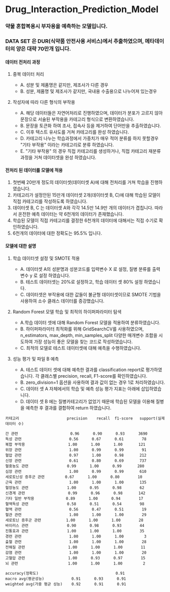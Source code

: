 Drug_Interaction_Prediction_Model
=================================

### 약물 혼합복용시 부자용을 예측하는 모델입니다.
### DATA SET 은 DUR(식약품 안전사용 서비스)에서 추출하였으며, 메타데이터의 양은 대략 70만개 입니다.

#### 데이터 전처리 과정
1. 중복 데이터 처리
    * A. 성분 및 제품명은 같지만, 제조사가 다른 경우
    * B. 성분, 제품명 및 제조사가 같지만, 국내용 수출용으로 나누어져 있는경우

2. 작성자에 따라 다른 형식의 부작용
    * A. 해당 데이터들은 자연어처리로 진행하였으며, 데이터가 분포가 고르지 않아 문장으로 서술된 부작용을 카테고리 형식으로 변환하였습니다.
    * B. 문장을 토큰화 하여 조사, 접속사 등을 제거하여 단어만을 추출하였습니다.
    * C. 이후 텍스트 유사도를 거쳐 카테고리를 완성 하였습니다.
    * D. 카테고리 나누는 학습과정에서 가중치가 매우 적어 분류를 하지 못할경우 "기타 부작용" 이라는 카테고리로 분류 하였습니다.
    * E. "기타 부작용" 의 경우 직접 카테고리를 생성하거나, 직접 카테고리 재분류 과정을 거쳐 데이터셋을 완성 하였습니다.


#### 전처리 된 데이터를 모델에 적용
1. 첫번째 20만개 정도의 데이터셋(데이터셋 A)에 대해 전처리를 거쳐 학습을 진행하였습니다.
2. 카테고리가 설정안된 15만개 데이터셋 2개(데이터셋 B, C)에 대해 학습된 모델이 직접 카테고리를 작성하도록 하였습니다.
3. 데이터셋 B, C 는 데이터셋 A와 각각 14.5만 14.9만 개의 데이터가 겹칩니다. 따라서 온전한 예측 데이터는 약 6천개의 데이터가 존재했습니다.
4. 학습된 모델이 직접 카테고리를 결정한 6천개의 데이터에 대해서는 직접 수기로 확인하였습니다.
5. 6천개의 데이터에 대한 정확도는 95.5% 입니다.

#### 모델에 대한 설명
1. 학습 데이터셋 설정 및 SMOTE 적용
    * A. 데이터셋 A의 성분명과 성분코드를 입력변수 X 로 설정, 질병 분류를 출력 변수 y 로 설정 하였습니다.
    * B. 테스트 데이터셋는 20%로 설정하고, 학습 데이터 셋 80% 설정 하였습니다.
    * C. 데이터셋은 부작용에 대한 값들이 불균형 데이터셋이므로 SMOTE 기법을 사용하여 소수 클래스 데이터를 증강했습니다.

2. Random Forest 모델 학습 및 최적의 하이퍼파라미터 탐색
    * A.학습 데이터 셋에 대해 Random Forest 모델을 적용하여 분류하였습니다.
    * B. 하이퍼파라미터 최적화를 위해 GridSearchCV를 사용하였으며, n_estimators, max_depth, min_samples_split 다양한 매개변수 조합을 시도하여 가장 성능이 좋은 모델을 찾는 코드로 작성하였습니다.
    * C. 최적의 모델로 테스트 데이터셋에 대해 예측을 수행하였습니다.

3. 성능 평가 및 파일 B 예측
    * A. 테스트 데이터 셋에 대해 예측한 결과를 classification report로 평가하였습니다. 각 클래스별 precision, recall, F1-score를 확인하였습니다.
    * B. zero_division=1 옵션을 사용하여 결과 값이 없는 경우 1로 처리하였습니다.
    * C. 데이터 셋 A 자체에서의 학습 및 예측 성능 평가 지표는 아래에 삽입하였습니다.
    * D. 데이터 셋 B 에는 질병카테고리가 없었기 때문에 학습된 모델을 이용해 질병을 예측한 후 결과를 결합하여 return 하였습니다.

```
카테고리                     precision    recall  f1-score   support(실제 데이터 수)

간 관련                       0.96      0.90      0.93      3690
독성 관련                     0.56      0.67      0.61        78
복합 부작용                   1.00      1.00      1.00       121
위장 관련                     1.00      0.99      0.99        91
혈압 관련                     0.97      1.00      0.98       212
신장 관련                     0.61      0.80      0.69       737
혈중농도 관련                 0.99      1.00      0.99       280
심장 관련                     1.00      0.99      0.99       610
세로토닌성 증후군 관련         0.67      1.00      0.80        10
근육 관련                     1.00      1.00      1.00       135
혈장농도 관련                 1.00      0.95      0.98        62
신경계 관련                   0.99      0.96      0.98       142
기타 일반 부작용              0.89      1.00      0.94        17
혈액독성 관련                 0.58      0.51      0.54        98
혈액 관련                     0.56      0.47      0.51        19
혈관 관련                     1.00      1.00      1.00        29
세로토닌 증후군 관련           1.00      1.00      1.00        28
바이러스 관련                 0.90      0.98      0.93        44
진통효과 관련                 1.00      1.00      1.00        35
경련 관련                     1.00      1.00      1.00         3
출혈 관련                     1.00      1.00      1.00        28
전해질 관련                   1.00      1.00      1.00        11
감염 관련                     1.00      1.00      1.00        20
고혈압 관련                   1.00      0.93      0.97        15
뇌 관련                      1.00      1.00      1.00         2
 
accuracy(정확도)                                  0.91      
macro avg(평균성능)            0.91      0.93      0.91      
weighted avg(가중 평균 성능)    0.92      0.91      0.91     
```